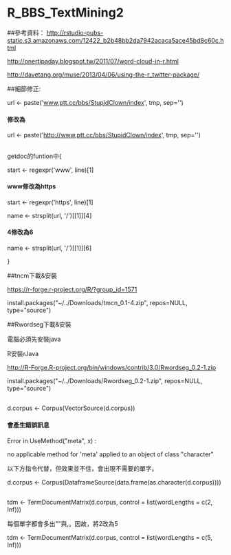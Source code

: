 # R_BBS_TextMining2

##參考資料：
http://rstudio-pubs-static.s3.amazonaws.com/12422_b2b48bb2da7942acaca5ace45bd8c60c.html

http://onertipaday.blogspot.tw/2011/07/word-cloud-in-r.html

http://davetang.org/muse/2013/04/06/using-the-r_twitter-package/
<BR>

##細節修正:

url <- paste('www.ptt.cc/bbs/StupidClown/index', tmp, sep='')

#### 修改為

url <- paste('http://www.ptt.cc/bbs/StupidClown/index', tmp, sep='')


##
getdoc的funtion中{

  start <- regexpr('www', line)[1]
  
  #### www修改為https
  
  start <- regexpr('https', line)[1]

  name <- strsplit(url, '/')[[1]][4]
  
  #### 4修改為6
  
  name <- strsplit(url, '/')[[1]][6]

}



##tncm下載&安裝

  https://r-forge.r-project.org/R/?group_id=1571
  
  install.packages("~/../Downloads/tmcn_0.1-4.zip", repos=NULL, type="source")
  
  
  
##Rwordseg下載&安裝

  電腦必須先安裝java
  
  R安裝rJava
  
  http://R-Forge.R-project.org/bin/windows/contrib/3.0/Rwordseg_0.2-1.zip
  
  install.packages("~/../Downloads/Rwordseg_0.2-1.zip", repos=NULL, type="source")


##
d.corpus <- Corpus(VectorSource(d.corpus))

#### 會產生錯誤訊息

Error in UseMethod("meta", x) :

  no applicable method for 'meta' applied to an object of class "character"

以下方指令代替，但效果並不佳，會出現不需要的單字。

d.corpus <- Corpus(DataframeSource(data.frame(as.character(d.corpus))))



##
tdm <- TermDocumentMatrix(d.corpus, control = list(wordLengths = c(2, Inf)))

每個單字都會多出""與,。因故，將2改為5

tdm <- TermDocumentMatrix(d.corpus, control = list(wordLengths = c(5, Inf)))

